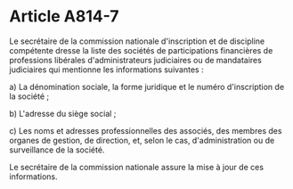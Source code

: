# Article A814-7

<p>Le secrétaire de la commission nationale d'inscription et de discipline compétente dresse la liste des sociétés de participations financières de professions libérales d'administrateurs judiciaires ou de mandataires judiciaires qui mentionne les informations suivantes :</p><p>  a) La dénomination sociale, la forme juridique et le numéro d'inscription de la société ;</p><p>  b) L'adresse du siège social ;</p><p>  c) Les noms et adresses professionnelles des associés, des membres des organes de gestion, de direction, et, selon le cas, d'administration ou de surveillance de la société.</p><p>  Le secrétaire de la commission nationale assure la mise à jour de ces informations.</p>